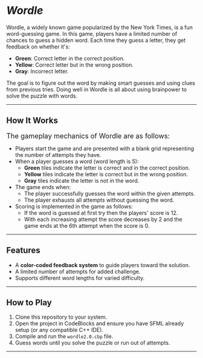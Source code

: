 # **_Wordle_**

Wordle, a widely known game popularized by the New York Times, is a fun word-guessing game. In this game, players have a limited number of chances to guess a hidden word. Each time they guess a letter, they get feedback on whether it's:
- **Green**: Correct letter in the correct position.
- **Yellow**: Correct letter but in the wrong position.
- **Gray**: Incorrect letter.

The goal is to figure out the word by making smart guesses and using clues from previous tries. Doing well in Wordle is all about using brainpower to solve the puzzle with words.

---

## **How It Works**

<font size="4">
The gameplay mechanics of Wordle are as follows:
</font>

- Players start the game and are presented with a blank grid representing the number of attempts they have.
- When a player guesses a word (word length is 5):
  - **Green** tiles indicate the letter is correct and in the correct position.
  - **Yellow** tiles indicate the letter is correct but in the wrong position.
  - **Gray** tiles indicate the letter is not in the word.
- The game ends when:
  - The player successfully guesses the word within the given attempts.
  - The player exhausts all attempts without guessing the word.
- Scoring is implemented in the game as follows:
  - If the word is guessed at first try then the players' score is 12.
  - With each increasing attempt the score decreases by 2 and the game ends at the 6th attempt when the score is 0.

---

## **Features**

- A **color-coded feedback system** to guide players toward the solution.
- A limited number of attempts for added challenge.
- Supports different word lengths for varied difficulty.

---

## **How to Play**

1. Clone this repository to your system.
2. Open the project in CodeBlocks and ensure you have SFML already setup (or any compatible C++ IDE).
3. Compile and run the `wordle2.0.cbp` file.
4. Guess words until you solve the puzzle or run out of attempts.

---

